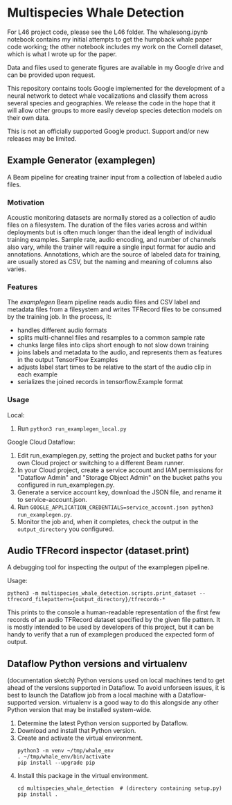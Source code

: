 # Multispecies Whale Detection

For L46 project code, please see the L46 folder. The whalesong.ipynb notebook contains my initial attempts to get the humpback whale paper code working; the other notebook includes my work on the Cornell dataset, which is what I wrote up for the paper.

Data and files used to generate figures are available in my Google drive and can be provided upon request.

This repository contains tools Google implemented for the development of a
neural network to detect whale vocalizations and classify them across several
species and geographies. We release the code in the hope that it will allow
other groups to more easily develop species detection models on their own data.

This is not an officially supported Google product. Support and/or new releases
may be limited.

## Example Generator (examplegen)

A Beam pipeline for creating trainer input from a collection of labeled audio
files.

### Motivation

Acoustic monitoring datasets are normally stored as a collection of audio files
on a filesystem. The duration of the files varies across and within deployments
but is often much longer than the ideal length of individual training examples.
Sample rate, audio encoding, and number of channels also vary, while the trainer
will require a single input format for audio and annotations.  Annotations,
which are the source of labeled data for training, are usually stored as CSV,
but the naming and meaning of columns also varies.

### Features

The *examplegen* Beam pipeline reads audio files and CSV label and metadata files
from a filesystem and writes TFRecord files to be consumed by the training job.
In the process, it:

*   handles different audio formats
*   splits multi-channel files and resamples to a common sample rate
*   chunks large files into clips short enough to not slow down training
*   joins labels and metadata to the audio, and represents them as features in
    the output TensorFlow Examples
*   adjusts label start times to be relative to the start of the audio clip in
    each example
*   serializes the joined records in tensorflow.Example format

### Usage

Local:
1.  Run `python3 run_examplegen_local.py`

Google Cloud Dataflow:

1.  Edit run\_examplegen.py, setting the project and bucket paths for your
    own Cloud project or switching to a different Beam runner.
2.  In your Cloud project, create a service account and IAM permissions for
    "Dataflow Admin" and "Storage Object Admin" on the bucket paths you
    configured in run_examplegen.py.
4.  Generate a service account key, download the JSON file, and rename it to
    service-account.json.
3.  Run `GOOGLE_APPLICATION_CREDENTIALS=service_account.json python3 run_examplegen.py`.
4.  Monitor the job and, when it completes, check the output in the
    `output_directory` you configured.

## Audio TFRecord inspector (dataset.print)

A debugging tool for inspecting the output of the examplegen pipeline.

Usage:

```
python3 -m multispecies_whale_detection.scripts.print_dataset --tfrecord_filepattern={output_directory}/tfrecords-*
```

This prints to the console a human-readable representation of the first few
records of an audio TFRecord dataset specified by the given file pattern. It is
mostly intended to be used by developers of this project, but it can be handy to
verify that a run of examplegen produced the expected form of output.

## Dataflow Python versions and virtualenv

(documentation sketch) Python versions used on local machines tend to get
ahead of the versions supported in Dataflow. To avoid unforseen issues, it
is best to launch the Dataflow job from a local machine with a
Dataflow-supported version. virtualenv is a good way to do this alongside any
other Python version that may be installed system-wide.

1.  Determine the latest Python version supported by Dataflow.
2.  Download and install that Python version.
3.  Create and activate the virtual environment.
    ```
    python3 -m venv ~/tmp/whale_env
    . ~/tmp/whale_env/bin/activate
    pip install --upgrade pip
    ```
4.  Install this package in the virtual environment.
    ```
    cd multispecies_whale_detection  # (directory containing setup.py)
    pip install .
    ```
